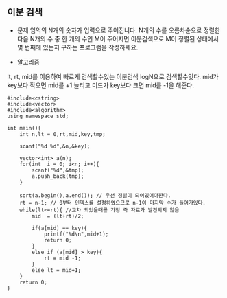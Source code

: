 ## 이분 검색

* 문제 
임의의 N개의 숫자가 입력으로 주어집니다. N개의 수를 오름차순으로 정렬한 다음 N개의 수 중 한 개의 수인 M이 주어지면 이분검색으로 M이 정렬된 상태에서 몇 번째에 있는지 구하는 프로그램을 작성하세요.

* 알고리즘

lt, rt, mid를 이용하여 빠르게 검색할수있는 이분검색
logN으로 검색할수잇다.
mid가 key보다 작으면 mid를 +1 늘리고 미드가 key보다 크면 mid를 -1을 해준다. 

```
#include<cstring>
#include<vector>
#include<algorithm>
using namespace std;

int main(){
    int n,lt = 0,rt,mid,key,tmp;

    scanf("%d %d",&n,&key);

    vector<int> a(n);
    for(int  i = 0; i<n; i++){
        scanf("%d",&tmp);
        a.push_back(tmp);
    }

    sort(a.begin(),a.end()); // 우선 정렬이 되어있어야한다.
    rt = n-1; // 0부터 인덱스를 설정하였으므로 n-1이 마지막 수가 들어가있다. 
    while(lt<=rt){ //교차 되었을때를 가정 즉 자료가 발견되지 않음
        mid  = (lt+rt)/2; 

        if(a[mid] == key){
            printf("%d\n",mid+1);
            return 0;
        }
        else if (a[mid] > key){
            rt = mid -1;
        }
        else lt = mid+1;
    }
	return 0;  
}
```